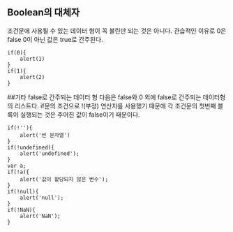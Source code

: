 
## Boolean의 대체자
조건문에 사용될 수 있는 데이터 형이 꼭 불린만 되는 것은 아니다. 
관습적인 이유로 0은 false 0이 아닌 값은 true로 간주된다. 

```
if(0){
    alert(1)
}
if(1){
    alert(2)
}
```

##기타 false로 간주되는 데이터 형
다음은 false와 0 외에 false로 간주되는 데이터형의 리스트다. 
if문의 조건으로 !(부정) 연산자를 사용했기 때문에 각 조건문의 첫번째 블록이 실행되는 것은 주어진 값이 false이기 때문이다.

```
if(!''){
    alert('빈 문자열')
}
if(!undefined){
    alert('undefined');
}
var a;
if(!a){
    alert('값이 할당되지 않은 변수'); 
}
if(!null){
    alert('null');
}
if(!NaN){
    alert('NaN');
}
```




